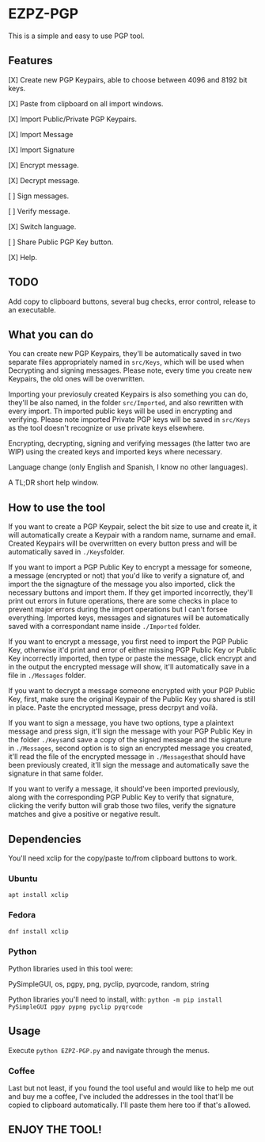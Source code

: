 # EZPZ-PGP

This is a simple and easy to use PGP tool.

## Features

[X] Create new PGP Keypairs, able to choose between 4096 and 8192 bit keys.

[X] Paste from clipboard on all import windows.

[X] Import Public/Private PGP Keypairs.

[X] Import Message

[X] Import Signature

[X] Encrypt message.

[X] Decrypt message.

[ ] Sign messages.

[ ] Verify message.

[X] Switch language.

[ ] Share Public PGP Key button.

[X] Help.

## TODO

Add copy to clipboard buttons, several bug checks, error control, release to an executable.

## What you can do

You can create new PGP Keypairs, they'll be automatically saved in two separate files appropriately named in `src/Keys`, which will be used when Decrypting and signing messages. Please note, every time you create new Keypairs, the old ones will be overwritten.

Importing your previosuly created Keypairs is also something you can do, they'll be also named, in the folder `src/Imported`, and also rewritten with every import. Th imported public keys will be used in encrypting and verifying. Please note imported Private PGP keys will be saved in `src/Keys` as the tool doesn't recognize or use private keys elsewhere.

Encrypting, decrypting, signing and verifying messages (the latter two are WIP) using the created keys and imported keys where necessary.

Language change (only English and Spanish, I know no other languages).

A TL;DR short help window.

## How to use the tool

If you want to create a PGP Keypair, select the bit size to use and create it, it will automatically create a Keypair with a random name, surname and email. Created Keypairs will be overwritten on every button press and will be automatically saved in `./Keys`folder.

If you want to import a PGP Public Key to encrypt a message for someone, a message (encrypted or not) that you'd like to verify a signature of, and import the the signagture of the message you also imported, click the necessary buttons and import them. If they get imported incorrectly, they'll print out errors in future operations, there are some checks in place to prevent major errors during the import operations but I can't forsee everything. Imported keys, messages and signatures will be automatically saved with a correspondant name inside `./Imported` folder.

If you want to encrypt a message, you first need to import the PGP Public Key, otherwise it'd print and error of either missing PGP Public Key or Public Key incorrectly imported, then type or paste the message, click encrypt and in the output the encrypted message will show, it'll automatically save in a file in `./Messages` folder.

If you want to decrypt a message someone encrypted with your PGP Public Key, first, make sure the original Keypair of the Public Key you shared is still in place.
Paste the encrypted message, press decrpyt and voilà.

If you want to sign a message, you have two options, type a plaintext message and press sign, it'll sign the message with your PGP Public Key in the folder `./Keys`and save a copy of the signed message and the signature in `./Messages`, second option is to sign an encrypted message you created, it'll read the file of the encrypted message in `./Messages`that should have been previously created, it'll sign the message and automatically save the signature in that same folder.

If you want to verify a message, it should've been imported previously, along with the corresponding PGP Public Key to verify that signature, clicking the verify button will grab those two files, verify the signature matches and give a positive or negative result.

## Dependencies

You'll need xclip for the copy/paste to/from clipboard buttons to work.

### Ubuntu

`apt install xclip`

### Fedora

`dnf install xclip`

### Python

Python libraries used in this tool were:

PySimpleGUI, os, pgpy, png, pyclip, pyqrcode, random, string

Python libraries you'll need to install, with: `python -m pip install PySimpleGUI pgpy pypng pyclip pyqrcode`

## Usage

Execute `python EZPZ-PGP.py` and navigate through the menus.

### Coffee

Last but not least, if you found the tool useful and would like to help me out and buy me a coffee, I've included the addresses in the tool that'll be copied to clipboard automatically. I'll paste them here too if that's allowed.

## ENJOY THE TOOL!
